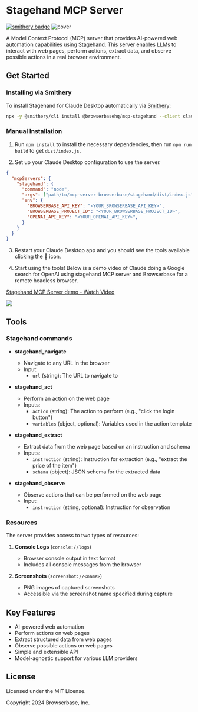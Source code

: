 # Stagehand MCP Server

[![smithery badge](https://smithery.ai/badge/@browserbasehq/mcp-stagehand)](https://smithery.ai/server/@browserbasehq/mcp-stagehand)
![cover](../assets/stagehand-mcp.png)

A Model Context Protocol (MCP) server that provides AI-powered web automation capabilities using [Stagehand](https://github.com/browserbase/stagehand). This server enables LLMs to interact with web pages, perform actions, extract data, and observe possible actions in a real browser environment.

## Get Started

### Installing via Smithery

To install Stagehand for Claude Desktop automatically via [Smithery](https://smithery.ai/server/@browserbasehq/mcp-stagehand):

```bash
npx -y @smithery/cli install @browserbasehq/mcp-stagehand --client claude
```

### Manual Installation
1. Run `npm install` to install the necessary dependencies, then run `npm run build` to get `dist/index.js`.

2. Set up your Claude Desktop configuration to use the server.  

```json
{
  "mcpServers": {
    "stagehand": {
      "command": "node",
      "args": ["path/to/mcp-server-browserbase/stagehand/dist/index.js"],
      "env": {
        "BROWSERBASE_API_KEY": "<YOUR_BROWSERBASE_API_KEY>",
        "BROWSERBASE_PROJECT_ID": "<YOUR_BROWSERBASE_PROJECT_ID>",
        "OPENAI_API_KEY": "<YOUR_OPENAI_API_KEY>",
      }
    }
  }
}
```

3. Restart your Claude Desktop app and you should see the tools available clicking the 🔨 icon.

4. Start using the tools! Below is a demo video of Claude doing a Google search for OpenAI using stagehand MCP server and Browserbase for a remote headless browser.

<div>
    <a href="https://www.loom.com/share/9fe52fd9ab24421191223645366ec1c5">
      <p>Stagehand MCP Server demo - Watch Video</p>
    </a>
    <a href="https://www.loom.com/share/9fe52fd9ab24421191223645366ec1c5">
      <img style="max-width:300px;" src="https://cdn.loom.com/sessions/thumbnails/9fe52fd9ab24421191223645366ec1c5-f1a228ffe52d8065-full-play.gif">
    </a>
  </div>

## Tools

### Stagehand commands

- **stagehand_navigate**
  - Navigate to any URL in the browser
  - Input:
    - `url` (string): The URL to navigate to

- **stagehand_act**
  - Perform an action on the web page
  - Inputs:
    - `action` (string): The action to perform (e.g., "click the login button")
    - `variables` (object, optional): Variables used in the action template

- **stagehand_extract**
  - Extract data from the web page based on an instruction and schema
  - Inputs:
    - `instruction` (string): Instruction for extraction (e.g., "extract the price of the item")
    - `schema` (object): JSON schema for the extracted data

- **stagehand_observe**
  - Observe actions that can be performed on the web page
  - Input:
    - `instruction` (string, optional): Instruction for observation

### Resources

The server provides access to two types of resources:

1. **Console Logs** (`console://logs`)

   - Browser console output in text format
   - Includes all console messages from the browser

2. **Screenshots** (`screenshot://<name>`)
   - PNG images of captured screenshots
   - Accessible via the screenshot name specified during capture

## Key Features

- AI-powered web automation
- Perform actions on web pages
- Extract structured data from web pages
- Observe possible actions on web pages
- Simple and extensible API
- Model-agnostic support for various LLM providers

## License

Licensed under the MIT License.

Copyright 2024 Browserbase, Inc.
